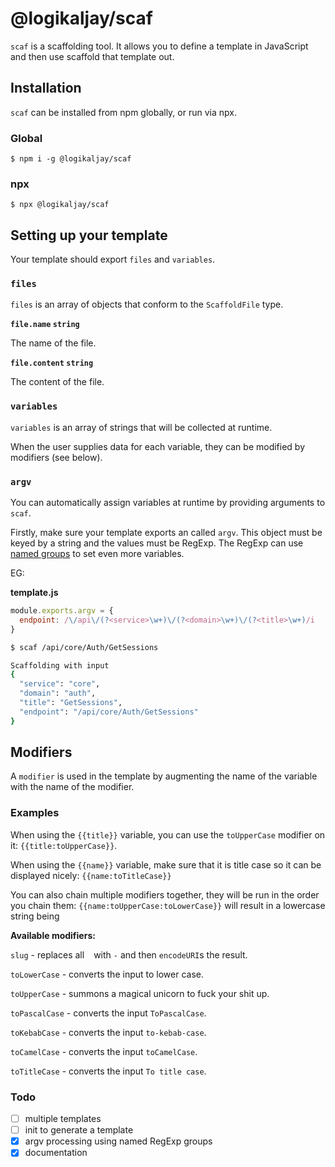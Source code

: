 # @logikaljay/scaf

`scaf` is a scaffolding tool. It allows you to define a template in JavaScript and then use scaffold that template out.

## Installation

`scaf` can be installed from npm globally, or run via npx.

### Global

```
$ npm i -g @logikaljay/scaf
```

### npx

```
$ npx @logikaljay/scaf
```

## Setting up your template

Your template should export `files` and `variables`.

### `files`

`files` is an array of objects that conform to the `ScaffoldFile` type.

**`file.name` `string`**

The name of the file.

**`file.content` `string`**

The content of the file.


### `variables`

`variables` is an array of strings that will be collected at runtime.

When the user supplies data for each variable, they can be modified by modifiers (see below).

### `argv`

You can automatically assign variables at runtime by providing arguments to `scaf`.

Firstly, make sure your template exports an called `argv`. This object must be keyed by a string and the values must be RegExp.
The RegExp can use [named groups](https://developer.mozilla.org/en-US/docs/Web/JavaScript/Guide/Regular_expressions/Groups_and_backreferences#using_named_groups) to set even more variables.

EG:

**template.js**
```js
module.exports.argv = {
  endpoint: /\/api\/(?<service>\w+)\/(?<domain>\w+)\/(?<title>\w+)/i
}
```

```bash
$ scaf /api/core/Auth/GetSessions

Scaffolding with input 
{
  "service": "core",
  "domain": "auth",
  "title": "GetSessions",
  "endpoint": "/api/core/Auth/GetSessions"
}
```

## Modifiers

A `modifier` is used in the template by augmenting the name of the variable with the name of the modifier.

### Examples

When using the `{{title}}` variable, you can use the `toUpperCase` modifier on it: `{{title:toUpperCase}}`.

When using the `{{name}}` variable, make sure that it is title case so it can be displayed nicely: `{{name:toTitleCase}}`

You can also chain multiple modifiers together, they will be run in the order you chain them: `{{name:toUpperCase:toLowerCase}}` will result in a lowercase string being

**Available modifiers:**

`slug`  - replaces all ` ` with `-` and then `encodeURI`s the result.

`toLowerCase` - converts the input to lower case.

`toUpperCase` - summons a magical unicorn to fuck your shit up.

`toPascalCase` - converts the input `ToPascalCase`.

`toKebabCase` - converts the input `to-kebab-case`.

`toCamelCase` - converts the input `toCamelCase`.

`toTitleCase` - converts the input `To title case`.

### Todo

- [ ] multiple templates
- [ ] init to generate a template
- [x] argv processing using named RegExp groups
- [x] documentation
